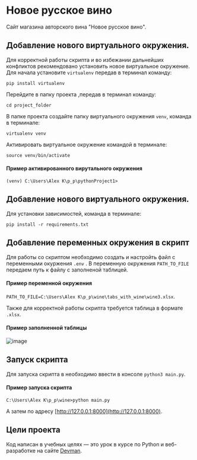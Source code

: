 # Новое русское вино

Сайт магазина авторского вина "Новое русское вино".
## Добавление нового виртуального окружения.
Для корректной работы скрипта и во избежании дальнейших конфликтов рекомендовано установить новое виртуальное окружение.
Для начала установите `virtualenv` передав в терминал команду:

```pip install virtualenv```

Перейдите в папку проекта ,передав в терминал команду:

```cd project_folder```

В папке проекта создайте папку виртуального окружения `venv`, команда в терминале:

```virtualenv venv```

Активировать виртуальное окружение командой в терминале:

```source venv/bin/activate```

#### Пример активированного вирутального окружения

```(venv) C:\Users\Alex K\p_p\pythonProject1>```

## Добавление нового виртуального окружения.
Для установки зависимостей, команда в терминале:

```pip install -r requirements.txt```

## Добавление переменных окружения в скрипт
Для работы со скриптом необходимо  создать и настройть файл с переменными окуржения `.env` .
В переменную окружения ```PATH_TO_FILE``` передаем путь к файлу с заполненой таблицей.


#### Пример переменной окружения 

```PATH_TO_FILE=C:\Users\Alex K\p_p\wine\tabs_with_wine\wine3.xlsx```.




Также для корректной работы скрипта требуется таблица в формате `.xlsx`. 

#### Пример заполненной таблицы 
![image](https://user-images.githubusercontent.com/66752812/173931528-faf1ba71-0651-42cd-9e09-8daaa293bc1d.png)




## Запуск скрипта

Для запуска скрипта в необходимо ввести в консоле ```python3 main.py```.

#### Пример запуска скрипта 
```C:\Users\Alex K\p_p\wine>python main.py```

А затем  по адресу [http://127.0.0.1:8000](http://127.0.0.1:8000).




## Цели проекта

Код написан в учебных целях — это урок в курсе по Python и веб-разработке на сайте [Devman](https://dvmn.org).
